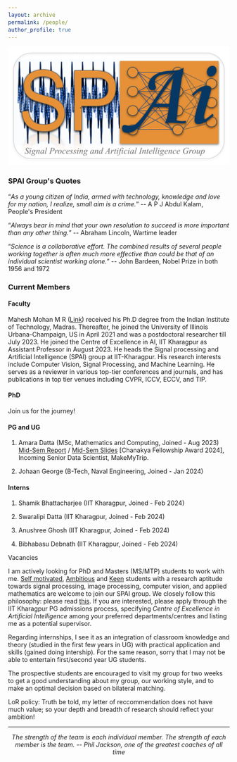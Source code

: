 ```yaml
---
layout: archive
permalink: /people/
author_profile: true
---
```

<!-- Om Nama Sivaya-->
<!-- Om Nama Sivaya-->
<!-- {% if author.googlescholar %}
  You can also find my articles on <u><a href="{{author.googlescholar}}">my Google Scholar profile</a>.</u>
{% endif %}-->

<!--{% include base_path %}-->

<!--{% for post in site.publications reversed %}
  {% include archive-single.html %}
{% endfor %}-->

<!--<html lang="en"><head><meta http-equiv="Content-Type" content="text/html; charset=UTF-8">-->
  <!-- Hi, Jon Here. Please DELETE the two <script> tags below if you use this HTML, otherwise my analytics will track your page -->

  
  <meta name="author" content="Mahesh Mohan M R">
  <meta name="viewport" content="width=device-width, initial-scale=1">
  
  <link rel="stylesheet" type="text/css" href="stylesheet.css">
  <link rel="icon" type="image/png" href="images/seal_icon.png">

<body>
  <div><img src="../images/lab_icon_ons.png" width="1000" alt="My Image" /></div>
 <h3>SPAI Group's Quotes</h3>
               <p><q><i>As a young citizen of India, armed with technology, knowledge and love for my nation, I realize, small aim is a crime.</i></q> -- A P J Abdul Kalam, People's President </p>  <p><q><i>Always bear in mind that your own resolution to succeed is more important than any other thing.</i></q> -- Abraham Lincoln, Wartime leader </p> <p> <q><i>Science is a collaborative effort. The combined results of several people working together is often much more effective than could be that of an individual scientist working alone.</i></q> -- John Bardeen, Nobel Prize in both 1956 and 1972 </p>
<h3>Current Members</h3>
<h4>Faculty</h4> 
<p>
Mahesh Mohan M R (<a href="https://maheshmohanmr.github.io">Link</a>) received his Ph.D degree from the  Indian Institute of Technology, Madras. Thereafter, he  joined the University of Illinois Urbana-Champaign, US in April 2021 and was a postdoctoral researcher till July 2023. He joined the Centre of Excellence in AI, IIT Kharagpur as Assistant Professor in August 2023. He heads the Signal processing and Artificial Intelligence (SPAI) group  at IIT-Kharagpur. His research interests include Computer Vision, Signal Processing, and Machine Learning. He serves as a reviewer in various top-tier conferences and journals, and has publications in top tier venues including CVPR, ICCV, ECCV, and TIP. </p>
  <h4>PhD</h4>
  Join us for the journey!
  <h4>PG and UG</h4>
               <ol>
                 <li> <p>
             Amara Datta (MSc, Mathematics and Computing, Joined - Aug 2023)
                <br> <a href="../files/NH_amara_midsemthesisV2_ons.pdf">Mid-Sem Report</a> /
              <a href="../files/NH_amara_midsemslides_ons.pdf">Mid-Sem Slides</a>
               [Chanakya Fellowship Award 2024], Incoming Senior Data Scientist, MakeMyTrip.
              </p></li>
                <li> <p>
            Johaan George (B-Tech, Naval Engineering, Joined - Jan 2024)
              </p></li>
              </ol>
  <h4>Interns</h4>
                 <ol>
                   <li> <p>
            Shamik Bhattacharjee (IIT Kharagpur, Joined - Feb 2024)
              </p></li>
                   <li> <p>
            Swaralipi Datta (IIT Kharagpur, Joined - Feb 2024)
              </p></li>
                <li> <p>
            Anushree Ghosh (IIT Kharagpur, Joined - Feb 2024)
              </p></li>
                  <li> <p>
             Bibhabasu Debnath (IIT Kharagpur, Joined - Feb 2024)
                  </p></li>
              </ol>
              <heading>Vacancies</heading>
              <p>
               I am actively looking for PhD and Masters (MS/MTP) students to work with me. <a href="../images/lincoln_v3_ons.jpg">Self motivated</a>, <a href="../images/kalam_ons.jpg">Ambitious</a> and <a href="../images/wright_brothers_quote.jpg">Keen</a> students with a research aptitude towards signal processing, image processing, computer vision, and applied mathematics are welcome to join our SPAI group. We closely follow this philosophy: please read <a href="../files/SPAI_philosophy_ons.pdf">this</a>.   If you are interested, please apply through the IIT Kharagpur PG admissions process, specifying <i>Centre of Excellence in Artificial Intelligence</i> among your preferred departments/centres and listing me as a potential supervisor. 
              </p>   
              <p>
                Regarding internships, I see it as an integration of classroom knowledge and theory (studied in the first few years in UG) with practical application and skills (gained doing intership). For the same reason, sorry that I may not be able to entertain first/second year UG students.  
              </p>
              <p>
                The prospective students are encouraged to visit my group for two weeks to get a good understanding about my group, our working style, and to make an optimal decision based on bilateral matching. 
              </p>
              <p>
              LoR policy: Truth be told, my letter of reccommendation does not have much value; so your depth and breadth of research should reflect your ambition!
                </p>

  <hr><p>
<center>
<i>The strength of the team is each individual member. The strength of each member is the team. -- Phil Jackson, one of the greatest coaches of all time</i>
</center>      </p>
         
